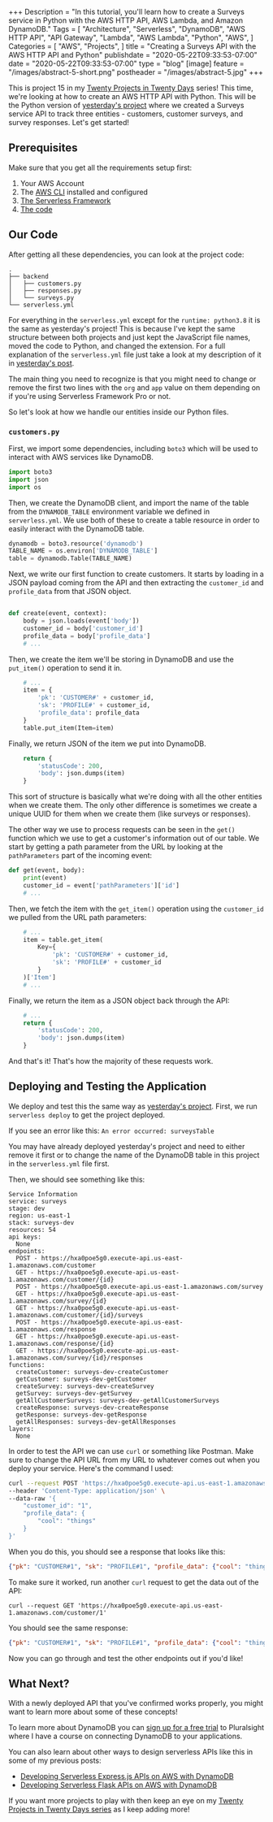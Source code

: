 +++
Description = "In this tutorial, you'll learn how to create a Surveys service in Python with the AWS HTTP API, AWS Lambda, and Amazon DynamoDB."
Tags = [
  "Architecture",
  "Serverless",
  "DynamoDB",
  "AWS HTTP API",
  "API Gateway",
  "Lambda",
  "AWS Lambda",
  "Python",
  "AWS",
]
Categories = [
  "AWS",
  "Projects",
]
title = "Creating a Surveys API with the AWS HTTP API and Python"
publishdate = "2020-05-22T09:33:53-07:00"
date = "2020-05-22T09:33:53-07:00"
type = "blog"
[image]
    feature = "/images/abstract-5-short.png"
    postheader = "/images/abstract-5.jpg"
+++

This is project 15 in my [Twenty Projects in Twenty Days](/posts/twenty-projects-in-twenty-days/) series! This time, we're looking at how to create an AWS HTTP API with Python. This will be the Python version of [yesterday's project](/posts/aws-http-api-surveys-service-nodejs/) where we created a Surveys service API to track three entities - customers, customer surveys, and survey responses. Let's get started!
<!--more-->

## Prerequisites

Make sure that you get all the requirements setup first:

1. Your AWS Account
2. The [AWS CLI](https://docs.aws.amazon.com/cli/latest/userguide/cli-chap-welcome.html) installed and configured
3. [The Serverless Framework](http://serverless.com/)
4. [The code](https://github.com/fernando-mc/http-api-surveys-service)

## Our Code 

After getting all these dependencies, you can look at the project code:

```
.
├── backend
│   ├── customers.py
│   ├── responses.py
│   └── surveys.py
└── serverless.yml
```

For everything in the `serverless.yml` except for the `runtime: python3.8` it is the same as yesterday's project! This is because I've kept the same structure between both projects and just kept the JavaScript file names, moved the code to Python, and changed the extension. For a full explanation of the `serverless.yml` file just take a look at my description of it in [yesterday's post](/posts/aws-http-api-surveys-service-nodejs/).

The main thing you need to recognize is that you might need to change or remove the first two lines with the `org` and `app` value on them depending on if you're using Serverless Framework Pro or not.

So let's look at how we handle our entities inside our Python files.

### `customers.py`

First, we import some dependencies, including `boto3` which will be used to interact with AWS services like DynamoDB.

```py
import boto3
import json
import os
```

Then, we create the DynamoDB client, and import the name of the table from the `DYNAMODB_TABLE` environment variable we defined in `serverless.yml`. We use both of these to create a table resource in order to easily interact with the DynamoDB table.

```py
dynamodb = boto3.resource('dynamodb')
TABLE_NAME = os.environ['DYNAMODB_TABLE']
table = dynamodb.Table(TABLE_NAME)
```

Next, we write our first function to create customers. It starts by loading in a JSON payload coming from the API and then extracting the `customer_id` and `profile_data` from that JSON object.

```py

def create(event, context):
    body = json.loads(event['body'])
    customer_id = body['customer_id']
    profile_data = body['profile_data']
    # ...
```

Then, we create the item we'll be storing in DynamoDB and use the `put_item()` operation to send it in.

```py
    # ...
    item = {
        'pk': 'CUSTOMER#' + customer_id,
        'sk': 'PROFILE#' + customer_id,
        'profile_data': profile_data
    }
    table.put_item(Item=item)
```

Finally, we return JSON of the item we put into DynamoDB.

```py
    return {
        'statusCode': 200,
        'body': json.dumps(item)
    }
```

This sort of structure is basically what we're doing with all the other entities when we create them. The only other difference is sometimes we create a unique UUID for them when we create them (like surveys or responses).

The other way we use to process requests can be seen in the `get()` function which we use to get a customer's information out of our table. We start by getting a path parameter from the URL by looking at the `pathParameters` part of the incoming event:

```py
def get(event, body):
    print(event)
    customer_id = event['pathParameters']['id']
    # ...
```

Then, we fetch the item with the `get_item()` operation using the `customer_id` we pulled from the URL path parameters:
```py
    # ...
    item = table.get_item(
        Key={
            'pk': 'CUSTOMER#' + customer_id,
            'sk': 'PROFILE#' + customer_id
        }
    )['Item']
    # ...
```

Finally, we return the item as a JSON object back through the API:

```py
    # ... 
    return {
        'statusCode': 200,
        'body': json.dumps(item)
    }
```

And that's it! That's how the majority of these requests work.

## Deploying and Testing the Application

We deploy and test this the same way as [yesterday's project](/posts/aws-http-api-surveys-service-nodejs/). First, we run `serverless deploy` to get the project deployed.

If you see an error like this: `An error occurred: surveysTable`

You may have already deployed yesterday's project and need to either remove it first or to change the name of the DynamoDB table in this project in the `serverless.yml` file first.

Then, we should see something like this:

```
Service Information
service: surveys
stage: dev
region: us-east-1
stack: surveys-dev
resources: 54
api keys:
  None
endpoints:
  POST - https://hxa0poe5g0.execute-api.us-east-1.amazonaws.com/customer
  GET - https://hxa0poe5g0.execute-api.us-east-1.amazonaws.com/customer/{id}
  POST - https://hxa0poe5g0.execute-api.us-east-1.amazonaws.com/survey
  GET - https://hxa0poe5g0.execute-api.us-east-1.amazonaws.com/survey/{id}
  GET - https://hxa0poe5g0.execute-api.us-east-1.amazonaws.com/customer/{id}/surveys
  POST - https://hxa0poe5g0.execute-api.us-east-1.amazonaws.com/response
  GET - https://hxa0poe5g0.execute-api.us-east-1.amazonaws.com/response/{id}
  GET - https://hxa0poe5g0.execute-api.us-east-1.amazonaws.com/survey/{id}/responses
functions:
  createCustomer: surveys-dev-createCustomer
  getCustomer: surveys-dev-getCustomer
  createSurvey: surveys-dev-createSurvey
  getSurvey: surveys-dev-getSurvey
  getAllCustomerSurveys: surveys-dev-getAllCustomerSurveys
  createResponse: surveys-dev-createResponse
  getResponse: surveys-dev-getResponse
  getAllResponses: surveys-dev-getAllResponses
layers:
  None
```

In order to test the API we can use `curl` or something like Postman. Make sure to change the API URL from my URL to whatever comes out when you deploy your service. Here's the command I used:

```bash
curl --request POST 'https://hxa0poe5g0.execute-api.us-east-1.amazonaws.com/customer' \
--header 'Content-Type: application/json' \
--data-raw '{
	"customer_id": "1",
	"profile_data": {
		"cool": "things"
	}
}'
```

When you do this, you should see a response that looks like this:

```json
{"pk": "CUSTOMER#1", "sk": "PROFILE#1", "profile_data": {"cool": "things"}}
```

To make sure it worked, run another `curl` request to get the data out of the API:

`curl --request GET 'https://hxa0poe5g0.execute-api.us-east-1.amazonaws.com/customer/1'`

You should see the same response:

```json
{"pk": "CUSTOMER#1", "sk": "PROFILE#1", "profile_data": {"cool": "things"}}%  
```

Now you can go through and test the other endpoints out if you'd like!

## What Next?

With a newly deployed API that you've confirmed works properly, you might want to learn more about some of these concepts!

To learn more about DynamoDB you can [sign up for a free trial](https://pluralsight.pxf.io/RW5Bb) to Pluralsight where I have a course on connecting DynamoDB to your applications.

You can also learn about other ways to design serverless APIs like this in some of my previous posts: 

- [Developing Serverless Express.js APIs on AWS with DynamoDB](/posts/developing-expressjs-serverless-framework-apis/)
- [Developing Serverless Flask APIs on AWS with DynamoDB](/posts/developing-flask-based-serverless-framework-apis/)

If you want more projects to play with then keep an eye on my [Twenty Projects in Twenty Days series](https://fernandomc.com/posts/twenty-projects-in-twenty-days/) as I keep adding more!
